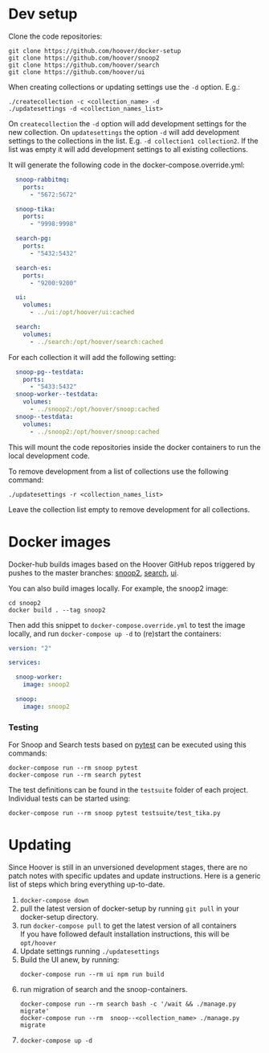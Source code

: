 # Dev setup
Clone the code repositories:

```shell
git clone https://github.com/hoover/docker-setup
git clone https://github.com/hoover/snoop2
git clone https://github.com/hoover/search
git clone https://github.com/hoover/ui
```

When creating collections or updating settings use the `-d` option. E.g.:
```shell
./createcollection -c <collection_name> -d
./updatesettings -d <collection_names_list>
```

On `createcollection` the `-d` option will add development settings for the new
collection. On `updatesettings` the option `-d` will add development settings
to the collections in the list. E.g. `-d collection1 collection2`. If the list
was empty it will add development settings to all existing collections.

It will generate the following code in the docker-compose.override.yml:
```yaml
  snoop-rabbitmq:
    ports:
      - "5672:5672"

  snoop-tika:
    ports:
      - "9998:9998"

  search-pg:
    ports:
      - "5432:5432"

  search-es:
    ports:
      - "9200:9200"

  ui:
    volumes:
      - ../ui:/opt/hoover/ui:cached

  search:
    volumes:
      - ../search:/opt/hoover/search:cached
```

For each collection it will add the following setting:
```yaml
  snoop-pg--testdata:
    ports:
      - "5433:5432"
  snoop-worker--testdata:
    volumes:
      - ../snoop2:/opt/hoover/snoop:cached
  snoop--testdata:
    volumes:
      - ../snoop2:/opt/hoover/snoop:cached
```

This will mount the code repositories inside the docker containers to run the
local development code.

To remove development from a list of collections use the following command:
```shell
./updatesettings -r <collection_names_list>
```

Leave the collection list empty to remove development for all collections.

# Docker images
Docker-hub builds images based on the Hoover GitHub repos triggered by pushes
to the master branches: [snoop2][], [search][], [ui][].

[snoop2]: https://hub.docker.com/r/liquidinvestigations/hoover-snoop2/
[search]: https://hub.docker.com/r/liquidinvestigations/hoover-search/
[ui]: https://hub.docker.com/r/liquidinvestigations/hoover-ui/

You can also build images locally. For example, the snoop2 image:

```shell
cd snoop2
docker build . --tag snoop2
```

Then add this snippet to `docker-compose.override.yml` to test the image
locally, and run `docker-compose up -d` to (re)start the containers:

```yaml
version: "2"

services:

  snoop-worker:
    image: snoop2

  snoop:
    image: snoop2
```

### Testing
For Snoop and Search tests based on [pytest][] can be executed using this commands:

[pytest]: https://docs.pytest.org/en/latest/

```shell
docker-compose run --rm snoop pytest
docker-compose run --rm search pytest
```

The test definitions can be found in the `testsuite` folder of each project. Individual tests can be started
using:

```shell
docker-compose run --rm snoop pytest testsuite/test_tika.py
```
# Updating
Since Hoover is still in an unversioned development stages, there are no patch notes with specific updates and update instructions. Here is a generic list of steps which bring everything up-to-date.

1. `docker-compose down`
2. pull the latest version of docker-setup by running `git pull` in your docker-setup directory.
3. run  `docker-compose pull`  to get the latest version of all containers    
    If you have followed default installation instructions, this will be `opt/hoover`  
4. Update settings running `./updatesettings`
5. Build the UI anew, by running:
    ```shell
    docker-compose run --rm ui npm run build
    ```  
5. run migration of search and the snoop-containers.  
    ```shell
    docker-compose run --rm search bash -c '/wait && ./manage.py migrate' 
    docker-compose run --rm  snoop--<collection_name> ./manage.py migrate 
    ```
6. `docker-compose up -d`  
